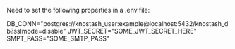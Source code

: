 Need to set the following properties in a .env file:

DB_CONN="postgres://knostash_user:example@localhost:5432/knostash_db?sslmode=disable"
JWT_SECRET="SOME_JWT_SECRET_HERE"
SMPT_PASS="SOME_SMTP_PASS"
